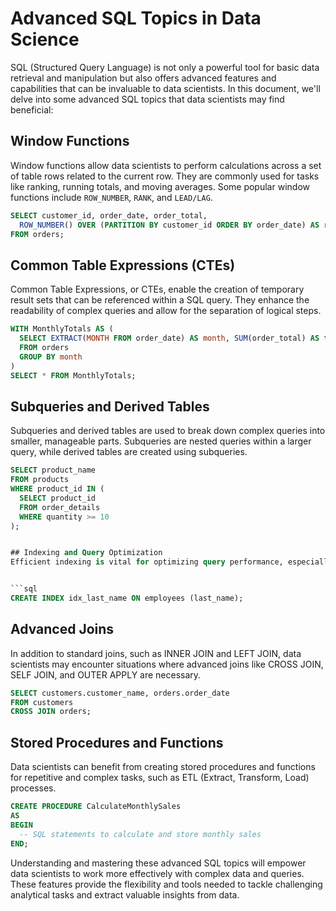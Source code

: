 # Advanced SQL Topics in Data Science

SQL (Structured Query Language) is not only a powerful tool for basic data retrieval and manipulation but also offers advanced features and capabilities that can be invaluable to data scientists. In this document, we'll delve into some advanced SQL topics that data scientists may find beneficial:

## Window Functions

Window functions allow data scientists to perform calculations across a set of table rows related to the current row. They are commonly used for tasks like ranking, running totals, and moving averages. Some popular window functions include `ROW_NUMBER`, `RANK`, and `LEAD/LAG`.

```sql
SELECT customer_id, order_date, order_total,
  ROW_NUMBER() OVER (PARTITION BY customer_id ORDER BY order_date) AS row_num
FROM orders;
```

## Common Table Expressions (CTEs)
Common Table Expressions, or CTEs, enable the creation of temporary result sets that can be referenced within a SQL query. They enhance the readability of complex queries and allow for the separation of logical steps.

```sql
WITH MonthlyTotals AS (
  SELECT EXTRACT(MONTH FROM order_date) AS month, SUM(order_total) AS total
  FROM orders
  GROUP BY month
)
SELECT * FROM MonthlyTotals;
```

## Subqueries and Derived Tables
Subqueries and derived tables are used to break down complex queries into smaller, manageable parts. Subqueries are nested queries within a larger query, while derived tables are created using subqueries.


```sql
SELECT product_name
FROM products
WHERE product_id IN (
  SELECT product_id
  FROM order_details
  WHERE quantity >= 10
);


## Indexing and Query Optimization
Efficient indexing is vital for optimizing query performance, especially when dealing with large datasets. Data scientists should be aware of how to create and maintain indexes and understand the importance of query optimization techniques.


```sql
CREATE INDEX idx_last_name ON employees (last_name);
```

## Advanced Joins
In addition to standard joins, such as INNER JOIN and LEFT JOIN, data scientists may encounter situations where advanced joins like CROSS JOIN, SELF JOIN, and OUTER APPLY are necessary.

```sql
SELECT customers.customer_name, orders.order_date
FROM customers
CROSS JOIN orders;
```

## Stored Procedures and Functions
Data scientists can benefit from creating stored procedures and functions for repetitive and complex tasks, such as ETL (Extract, Transform, Load) processes.


```sql
CREATE PROCEDURE CalculateMonthlySales
AS
BEGIN
  -- SQL statements to calculate and store monthly sales
END;
```
Understanding and mastering these advanced SQL topics will empower data scientists to work more effectively with complex data and queries. These features provide the flexibility and tools needed to tackle challenging analytical tasks and extract valuable insights from data.
